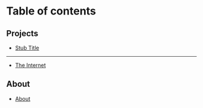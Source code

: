 # Table of contents

## Projects

* [Stub Title](README.md)

***

* [The Internet](the-internet.md)

## About

* [About](about/about.md)
